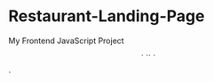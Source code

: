 # Restaurant-Landing-Page
My Frontend JavaScript Project

<p align="center">
`    `<?php`
`    $folder_path = ""C:\Users\atharva jadhav\OneDrive\Pictures\Screenshots"";`
`    $files = glob($folder_path . "/*.png");`
`    $markdown = "";`
`    foreach($files as $file) {`
`        $markdown .= "![alt text]($file) ";`
`    }`
`    echo $markdown;`
`    ?>`
`</p>`
